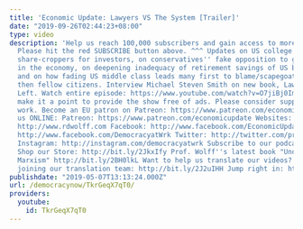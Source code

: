 ```yaml
---
title: 'Economic Update: Lawyers VS The System [Trailer]'
date: "2019-09-26T02:44:23+08:00"
type: video
description: 'Help us reach 100,000 subscribers and gain access to more studio time!
  Please hit the red SUBSCRIBE button above. ^^^ Updates on US college students as
  share-croppers for investors, on conservatives'' fake opposition to gov''t intervention
  in the economy, on deepening inadequacy of retirement savings of US baby boomers,
  and on how fading US middle class leads many first to blame/scapegoat foreigners,
  then fellow citizens. Interview Michael Steven Smith on new book, Lawyers for the
  Left. Watch entire episode: https://www.youtube.com/watch?v=O7jiBj0Im8M&t=859s We
  make it a point to provide the show free of ads. Please consider supporting our
  work. Become an EU patron on Patreon: https://www.patreon.com/economicupdate Follow
  us ONLINE: Patreon: https://www.patreon.com/economicupdate Websites: http://www.democracyatwork.info/economicupdate
  http://www.rdwolff.com Facebook: http://www.facebook.com/EconomicUpdate http://www.facebook.com/RichardDWolff
  http://www.facebook.com/DemocracyatWrk Twitter: http://twitter.com/profwolff http://twitter.com/democracyatwrk
  Instagram: http://instagram.com/democracyatwrk Subscribe to our podcast: http://economicupdate.libsyn.com
  Shop our Store: http://bit.ly/2JkxIfy Prof. Wolff''s latest book "Understanding
  Marxism" http://bit.ly/2BH0lkL Want to help us translate our videos? Learn about
  joining our translation team: http://bit.ly/2J2uIHH Jump right in: http://bit.ly/2J3bEZR'
publishdate: "2019-05-07T13:13:24.000Z"
url: /democracynow/TkrGeqX7qT0/
providers:
  youtube:
    id: TkrGeqX7qT0
---
```

